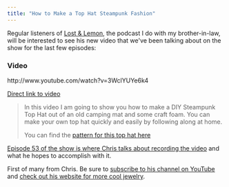 ```yaml
---
title: "How to Make a Top Hat Steampunk Fashion"
---
```

<p>Regular listeners of <a href="http://www.ssktn.com/category/lal/">Lost &amp; Lemon</a>, the podcast I do with my brother-in-law, will be interested to see his new video that we've been talking about on the show for the last few episodes:</p>
<h3>Video</h3>
<p>http://www.youtube.com/watch?v=3WclYUYe6k4</p>
<p><a href="http://www.youtube.com/watch?v=3WclYUYe6k4">Direct link to video</a></p>
<blockquote><p>
  In this video I am going to show you how to make a DIY Steampunk Top Hat out of an old camping mat and some craft foam. You can make your own top hat quickly and easily by following along at home.</p>
<p>  You can find the <a href="https://gumroad.com/l/UJjIx">pattern for this top hat here</a>
</p></blockquote>
<p><a href="http://www.ssktn.com/lal/53-a-rosie-laughapalooza/">Episode 53 of the show is where Chris talks about recording the video</a> and what he hopes to accomplish with it.</p>
<p>First of many from Chris. Be sure to <a href="http://www.youtube.com/user/LostWaxOz?feature=watch">subscribe to his channel on YouTube</a> and <a href="http://lostwaxoz.com">check out his website for more cool jewelry</a>.</p>
